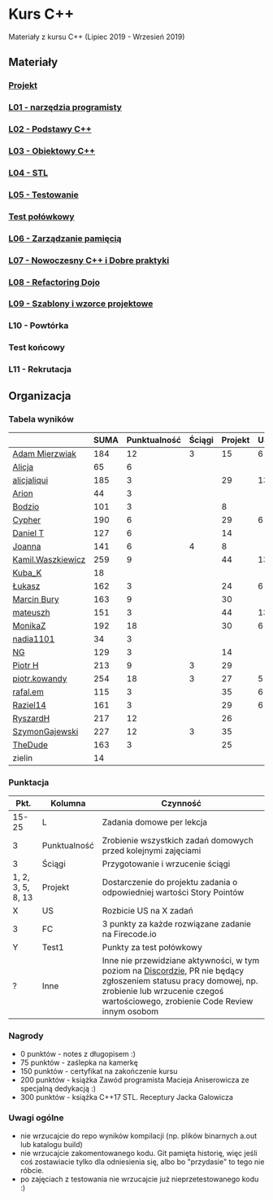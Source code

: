 # Kurs C++

Materiały z kursu C++ (Lipiec 2019 - Wrzesień 2019)

## Materiały

### [Projekt](project)
### [L01 - narzędzia programisty](L01-programmers-tools)
### [L02 - Podstawy C++](L02-C++-introduction)
### [L03 - Obiektowy C++](L03-object-oriented-cpp)
### [L04 - STL](L04-stl)
### [L05 - Testowanie](L05-testing)
### [Test połówkowy](https://forms.gle/5sGr9kWpAccmptpY9)
### [L06 - Zarządzanie pamięcią](L06-memory-management)
### [L07 - Nowoczesny C++ i Dobre praktyki](L07-modern-cpp)
### [L08 - Refactoring Dojo](L08-refactoring-dojo)
### [L09 - Szablony i wzorce projektowe](L09-templates-patterns)
### L10 - Powtórka
### Test końcowy
### L11 - Rekrutacja

## Organizacja

### Tabela wyników

|                                                     | SUMA | Punktualność | Ściągi | Projekt | US | FC | Test1 | Inne | L1 | L2 | L3 | L4 | L5 | L6 | L7 | L8 | L9 |
|-----------------------------------------------------|------|--------------|--------|---------|----|----|-------|------|----|----|----|----|----|----|----|----|----|
| [Adam Mierzwiak](https://github.com/adamvm)         |  184 |           12 |      3 |      15 |  6 | 30 |    17 |   13 | 15 | 15 | 15 | 15 | 20 |    |  8 |    |    |
| [Alicja](https://github.com/AlicjaBonder)           |   65 |            6 |        |         |    |    |       |      | 15 | 15 | 15 |    |  6 |    |  8 |    |    |
| [alicjaliqui](https://github.com/alicjaliQui)       |  185 |            3 |        |      29 | 13 | 27 |    29 |    2 | 15 | 15 |    | 22 | 22 |    |  8 |    |    |
| [Arion](https://github.com/Ariionex)                |   44 |            3 |        |         |    |    |       |    5 |  7 |    | 15 |    |  6 |    |  8 |    |    |
| [Bodzio](https://github.com/Dolaroza)               |  101 |            3 |        |       8 |    |    |    11 |    6 |  6 |    | 15 | 22 | 22 |    |  8 |    |    |
| [Cypher](https://github.com/ChopSeeGuy)             |  190 |            6 |        |      29 |  6 | 42 |    15 |    9 | 15 |  8 | 15 | 13 |  6 | 18 |  8 |    |    |
| [Daniel T](https://github.com/LinQ007)              |  127 |            6 |        |      14 |    | 15 |    20 |      | 15 | 15 | 12 |  5 | 17 |    |  8 |    |    |
| [Joanna](https://github.com/teojdb)                 |  141 |            6 |      4 |       8 |    |    |    24 |    3 | 15 | 15 | 14 | 22 | 22 |    |  8 |    |    |
| [Kamil.Waszkiewicz](https://github.com/darkassazi)  |  259 |            9 |        |      44 | 13 | 51 |    16 |    8 | 15 | 15 | 15 | 15 | 21 | 20 | 17 |    |    |
| [Kuba_K](https://github.com/kubakusz)               |   18 |              |        |         |    |    |       |    1 |  3 |    |    |    |  6 |    |  8 |    |    |
| [Łukasz](https://github.com/lucaswalicki)           |  162 |            3 |        |      24 |  6 | 39 |    18 |   11 | 13 |  4 |  8 | 11 | 17 |    |  8 |    |    |
| [Marcin Bury](https://github.com/MarcinBury92)      |  163 |            9 |        |      30 |    |    |    25 |    1 | 15 | 15 | 14 | 26 | 20 |    |  8 |    |    |
| [mateuszh](https://github.com/czarny247)            |  151 |            3 |        |      44 | 13 |    |    20 |   11 |  6 | 12 | 15 | 13 |  6 |    |  8 |    |    |
| [MonikaZ](https://github.com/MonikaZelechowska)     |  192 |           18 |        |      30 |  6 |    |    21 |    1 | 15 | 15 | 15 | 18 | 20 | 18 | 15 |    |    |
| [nadia1101](https://github.com/JustynaSlazak)       |   34 |            3 |        |         |    |    |       |    2 | 15 |    |    |    |  6 |    |  8 |    |    |
| [NG](https://github.com/NG90)                       |  129 |            3 |        |      14 |    |    |    22 |      | 15 | 15 | 14 | 18 | 20 |    |  8 |    |    |
| [Piotr H](https://github.com/PiotrHCpp)             |  213 |            9 |      3 |      29 |    | 18 |    24 |   16 | 15 | 15 | 14 | 26 | 21 | 20 | 18 |    |    |
| [piotr.kowandy](https://github.com/PiotrKowandy)    |  254 |           18 |      3 |      27 |  5 | 30 |    22 |    5 | 15 | 15 | 15 | 18 | 20 | 20 | 16 |    | 25 |
| [rafal.em](https://github.com/elRaphaelo)           |  115 |            3 |        |      35 |  6 |    |    16 |    5 |  7 |  2 | 14 | 13 |  6 |    |  8 |    |    |
| [Raziel14](https://github.com/Arakis14)             |  161 |            3 |        |      29 |  6 | 33 |    15 |      | 15 | 15 | 14 |  6 | 17 |    |  8 |    |    |
| [RyszardH](https://github.com/RyszardHalapacz)      |  217 |           12 |        |      26 |    | 48 |    24 |    2 |  9 | 15 | 15 | 18 | 20 | 20 |  8 |    |    |
| [SzymonGajewski](https://github.com/SzymonGajewski) |  227 |           12 |      3 |      35 |    | 15 |    21 |    6 | 15 | 15 | 14 | 18 | 20 | 20 |  8 |    | 25 |
| [TheDude](https://github.com/TheDude-cpu)           |  163 |            3 |        |      25 |    | 30 |    14 |    1 | 15 | 13 |  8 | 11 | 20 | 15 |  8 |    |    |
| zielin                                              |   14 |              |        |         |    |    |       |      |    |    |    |    |  6 |    |  8 |    |    |

### Punktacja

| Pkt.              | Kolumna           | Czynność |
|-------------------|-------------------|----------|
| 15-25             | L                 | Zadania domowe per lekcja |
| 3                 | Punktualność      | Zrobienie wszystkich zadań domowych przed kolejnymi zajęciami |
| 3                 | Ściągi            | Przygotowanie i wrzucenie ściągi |
| 1, 2, 3, 5, 8, 13 | Projekt           | Dostarczenie do projektu zadania o odpowiedniej wartości Story Pointów |
| X                 | US                | Rozbicie US na X zadań |
| 3                 | FC                | 3 punkty za każde rozwiązane zadanie na Firecode.io
| Y                 | Test1             | Punkty za test połówkowy |
| ?                 | Inne              | Inne nie przewidziane aktywności, w tym poziom na [Discordzie](https://mee6.xyz/leaderboard/491367269302009857), PR nie będący zgłoszeniem statusu pracy domowej, np. zrobienie lub wrzucenie czegoś wartościowego, zrobienie Code Review innym osobom |

### Nagrody

- 0 punktów - notes z długopisem :)
- 75 punktów - zaślepka na kamerkę
- 150 punktów - certyfikat na zakończenie kursu
- 200 punktów - książka Zawód programista Macieja Aniserowicza ze specjalną dedykacją :)
- 300 punktów - książka C++17 STL. Receptury Jacka Galowicza

### Uwagi ogólne

- nie wrzucajcie do repo wyników kompilacji (np. plików binarnych a.out lub katalogu build)
- nie wrzucajcie zakomentowanego kodu. Git pamięta historię, więc jeśli coś zostawiacie tylko dla odniesienia się, albo bo "przydasie" to tego nie róbcie.
- po zajęciach z testowania nie wrzucajcie już nieprzetestowanego kodu :)
